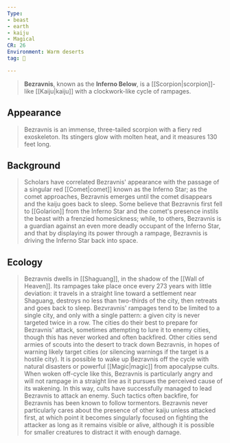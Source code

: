 ```yaml
---
Type:
- beast
- earth
- kaiju
- Magical
CR: 26
Environment: Warm deserts
tag: 👹

---
```


> **Bezravnis**, known as the **Inferno Below**, is a [[Scorpion|scorpion]]-like [[Kaiju|kaiju]] with a clockwork-like cycle of rampages.



## Appearance

> Bezravnis is an immense, three-tailed scorpion with a fiery red exoskeleton. Its stingers glow with molten heat, and it measures 130 feet long.


## Background

> Scholars have correlated Bezravnis' appearance with the passage of a singular red [[Comet|comet]] known as the Inferno Star; as the comet approaches, Bezravnis emerges until the comet disappears and the kaiju goes back to sleep. Some believe that Bezravnis first fell to [[Golarion]] from the Inferno Star and the comet's presence instils the beast with a frenzied homesickness; while, to others, Bezravnis is a guardian against an even more deadly occupant of the Inferno Star, and that by displaying its power through a rampage, Bezravnis is driving the Inferno Star back into space.


## Ecology

> Bezravnis dwells in [[Shaguang]], in the shadow of the [[Wall of Heaven]]. Its rampages take place once every 273 years with little deviation: it travels in a straight line toward a settlement near Shaguang, destroys no less than two-thirds of the city, then retreats and goes back to sleep.
> Bezvravnis' rampages tend to be limited to a single city, and only with a single pattern: a given city is never targeted twice in a row. The cities do their best to prepare for Bezravnis' attack, sometimes attempting to lure it to enemy cities, though this has never worked and often backfired. Other cities send armies of scouts into the desert to track down Bezravnis, in hopes of warning likely target cities (or silencing warnings if the target is a hostile city).
> It is possible to wake up Bezravnis off the cycle with natural disasters or powerful [[Magic|magic]] from apocalypse cults. When woken off-cycle like this, Bezravnis is particularly angry and will not rampage in a straight line as it pursues the perceived cause of its wakening. In this way, cults have successfully managed to lead Bezravnis to attack an enemy. Such tactics often backfire, for Bezravnis has been known to follow tormentors.
> Bezravnis never particularly cares about the presence of other kaiju unless attacked first, at which point it becomes singularly focused on fighting the attacker as long as it remains visible or alive, although it is possible for smaller creatures to distract it with enough damage.







